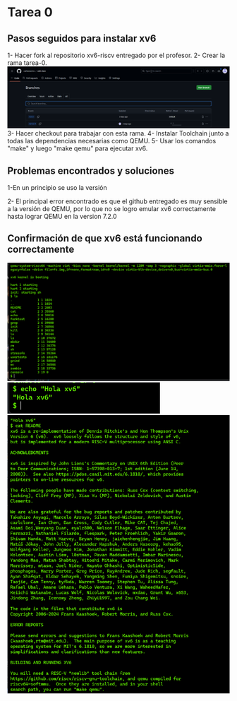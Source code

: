 # Tarea 0

## Pasos seguidos para instalar xv6 

1- Hacer fork al repositorio xv6-riscv entregado por el profesor.
2- Crear la rama tarea-0.
![alt text](image-1.png)
3- Hacer checkout para trabajar con esta rama.
4- Instalar Toolchain junto a todas las dependencias necesarias como QEMU.
5- Usar los comandos "make" y luego "make qemu" para ejecutar xv6.

## Problemas encontrados y soluciones

1-En un principio se uso la versión

2- El principal error encontrado es que el github entregado es muy sensible a la versión de QEMU, por lo que no se logro emular xv6 correctamente hasta lograr QEMU en la version 7.2.0 



##  Confirmación de que xv6 está funcionando correctamente
![alt text](image-2.png)
![alt text](image-3.png)
![alt text](image-4.png)

